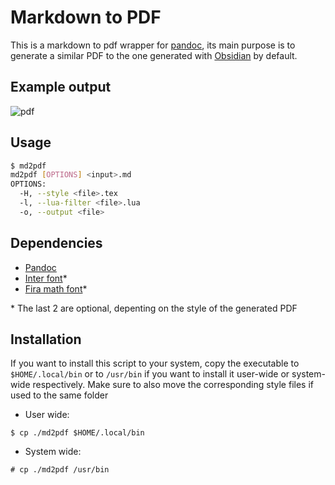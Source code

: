 # Markdown to PDF

This is a markdown to pdf wrapper for [pandoc](https://pandoc.org/), its main
purpose is to generate a similar PDF to the one generated with
[Obsidian](https://obsidian.md/) by default.

## Example output

![pdf](https://user-images.githubusercontent.com/64109770/235328806-cb7bd0aa-0b7e-44d3-b162-aa50a482d3a7.gif)

## Usage

```sh
$ md2pdf
md2pdf [OPTIONS] <input>.md
OPTIONS:
  -H, --style <file>.tex
  -l, --lua-filter <file>.lua
  -o, --output <file>
```

## Dependencies

- [Pandoc](https://pandoc.org/)
- [Inter font](https://fonts.google.com/specimen/Inter)*
- [Fira math font](https://github.com/firamath/firamath)*

\* The last 2 are optional, depenting on the style of the generated PDF

## Installation

If you want to install this script to your system, copy the executable to
`$HOME/.local/bin` or to `/usr/bin` if you want to install it user-wide or
system-wide respectively. Make sure to also move the corresponding style files
if used to the same folder

- User wide:
```shell
$ cp ./md2pdf $HOME/.local/bin
```

- System wide:
```shell
# cp ./md2pdf /usr/bin
```
